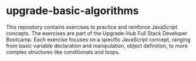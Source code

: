 # upgrade-basic-algorithms
This repository contains exercises to practice and reinforce JavaScript concepts. The exercises are part of the Upgrade-Hub Full Stack Developer Bootcamp. Each exercise focuses on a specific JavaScript concept, ranging from basic variable declaration and manipulation, object definition, to more complex structures like conditionals and loops.
